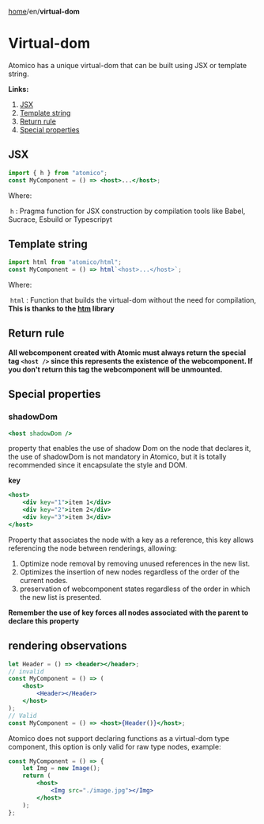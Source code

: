 [home](../../README.md)/en/**virtual-dom**

# Virtual-dom

Atomico has a unique virtual-dom that can be built using JSX or template string.

**Links:**

1. [JSX](#JSX)
2. [Template string](#template-string)
3. [Return rule](#return-rule)
4. [Special properties](#special-properties)

## JSX

```jsx
import { h } from "atomico";
const MyComponent = () => <host>...</host>;
```

Where:

​ `h` : Pragma function for JSX construction by compilation tools like Babel, Sucrace, Esbuild or Typescripyt

## Template string

```js
import html from "atomico/html";
const MyComponent = () => html`<host>...</host>`;
```

Where:

​ `html` : Function that builds the virtual-dom without the need for compilation, **This is thanks to the [htm](https://github.com/developit/htm) library**

## Return rule

**All webcomponent created with Atomic must always return the special tag `<host />` since this represents the existence of the webcomponent. If you don't return this tag the webcomponent will be unmounted.**

## Special properties

### shadowDom

```jsx
<host shadowDom />
```

property that enables the use of shadow Dom on the node that declares it, the use of shadowDom is not mandatory in Atomico, but it is totally recommended since it encapsulate the style and DOM.

**key**

```jsx
<host>
    <div key="1">item 1</div>
    <div key="2">item 2</div>
    <div key="3">item 3</div>
</host>
```

Property that associates the node with a key as a reference, this key allows referencing the node between renderings, allowing:

1. Optimize node removal by removing unused references in the new list.
2. Optimizes the insertion of new nodes regardless of the order of the current nodes.
3. preservation of webcomponent states regardless of the order in which the new list is presented.

**Remember the use of key forces all nodes associated with the parent to declare this property**

## rendering observations

```jsx
let Header = () => <header></header>;
// invalid
const MyComponent = () => (
    <host>
        <Header></Header>
    </host>
);
// Valid
const MyComponent = () => <host>{Header()}</host>;
```

Atomico does not support declaring functions as a virtual-dom type component, this option is only valid for raw type nodes, example:

```jsx
const MyComponent = () => {
    let Img = new Image();
    return (
        <host>
            <Img src="./image.jpg"></Img>
        </host>
    );
};
```
